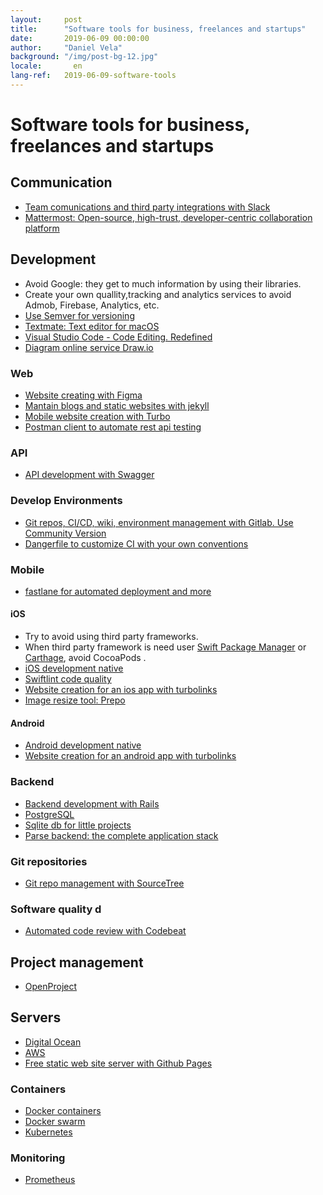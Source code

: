 ```yaml
---
layout:     post
title:      "Software tools for business, freelances and startups"
date:       2019-06-09 00:00:00
author:     "Daniel Vela"
background: "/img/post-bg-12.jpg"
locale:       en
lang-ref:   2019-06-09-software-tools
---
```


# Software tools for business, freelances and startups

## Communication

- [Team comunications and third party integrations with Slack](https://slack.com)
- [Mattermost: Open-source, high-trust, developer-centric collaboration platform](https://mattermost.com)

## Development

- Avoid Google: they get to much information by using their libraries.
- Create your own quallity,tracking and analytics services to avoid Admob, Firebase, Analytics, etc.
- [Use Semver for versioning](https://semver.org)
- [Textmate: Text editor for macOS](https://macromates.com)
- [Visual Studio Code - Code Editing. Redefined](https://code.visualstudio.com)
- [Diagram online service Draw.io](https://www.draw.io)

### Web

- [Website creating with Figma](https://www.figma.com)
- [Mantain blogs and static websites with jekyll](https://jekyllrb.com)
- [Mobile website creation with Turbo](https://github.com/hotwired/turbo)
- [Postman client to automate rest api testing](https://www.getpostman.com)

### API

- [API development with Swagger](https://swagger.io)

### Develop Environments

- [Git repos, CI/CD, wiki, environment management with Gitlab. Use Community Version](https://about.gitlab.com)
- [Dangerfile to customize CI with your own conventions](https://danger.systems) 

### Mobile

- [fastlane for automated deployment and more](https://fastlane.tools/)

#### iOS

- Try to avoid using third party frameworks.
- When third party framework is need user [Swift Package Manager](https://swift.org/package-manager/) or [Carthage](https://github.com/Carthage/Carthage), avoid CocoaPods .
- [iOS development native](https://developer.apple.com)
- [Swiftlint code quality](https://github.com/realm/SwiftLint)
- [Website creation for an ios app with turbolinks](https://github.com/turbolinks/turbolinks-ios)
- [Image resize tool: Prepo](https://apps.apple.com/es/app/prepo/id476533227?l=en&mt=12)

#### Android

- [Android development native](https://developer.android.com)
- [Website creation for an android app with turbolinks](https://github.com/turbolinks/turbolinks-android)

### Backend

- [Backend development with Rails](https://rubyonrails.org)
- [PostgreSQL](https://www.postgresql.org)
- [Sqlite db for little projects](https://sqlite.org)
- [Parse backend: the complete application stack](https://parseplatform.org)

### Git repositories

- [Git repo management with SourceTree](https://www.sourcetreeapp.com)

### Software quality d

- [Automated code review with Codebeat](https://codebeat.co)

## Project management

- [OpenProject](https://www.openproject.org)

## Servers

- [Digital Ocean](https://www.digitalocean.com)
- [AWS](https://aws.amazon.com)
- [Free static web site server with Github Pages](https://pages.github.com)

### Containers

- [Docker containers](https://www.docker.com/resources/what-container)
- [Docker swarm](https://docs.docker.com/engine/swarm/)
- [Kubernetes](https://kubernetes.io)

### Monitoring

- [Prometheus](https://prometheus.io)
